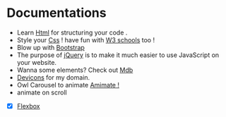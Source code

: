 # Documentations  

- Learn [Html](https://html.com/document/) for structuring your code .  
- Style your [Css](https://developer.mozilla.org/en-US/docs/Web/CSS) ! have fun with [W3 schools](https://www.w3schools.com/cssref/index.php) too !  
- Blow up with [Bootstrap](https://getbootstrap.com/docs/5.3/getting-started/introduction/)  
- The purpose of [jQuery](https://www.w3schools.com/jquery/jquery_get_started.asp) is to make it much easier to use JavaScript on your website.
- Wanna some elements? Check out [Mdb](https://mdbootstrap.com/)
- [Devicons](https://devicon.dev/) for my domain.
- Owl Carousel to animate [Amimate !](https://owlcarousel2.github.io/OwlCarousel2/)
- animate on scroll



 - [X] [Flexbox](https://css-tricks.com/snippets/css/a-guide-to-flexbox/#flexbox-background)
